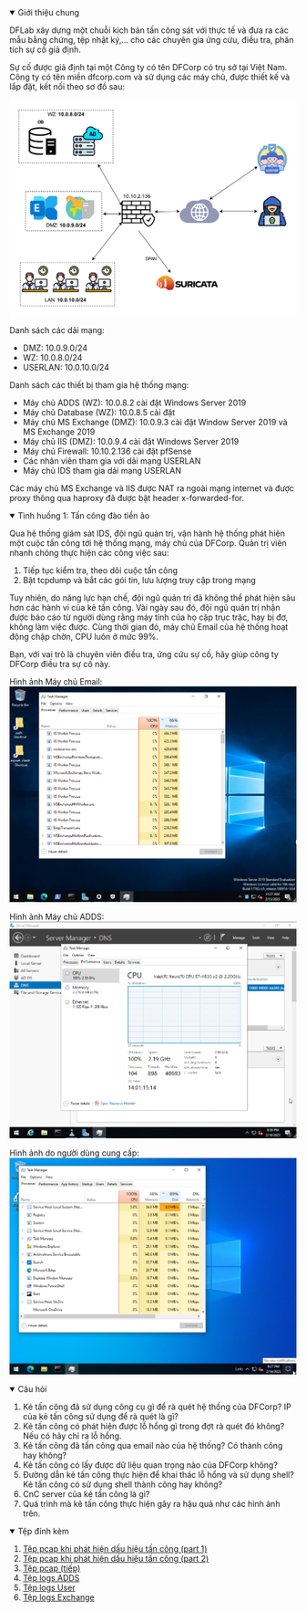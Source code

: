 <details open>
  <summary>Giới thiệu chung</summary>

DFLab xây dựng một chuỗi kịch bản tấn công sát với thực tế và đưa ra các mẫu bằng chứng, tệp nhật ký,... cho các chuyên gia ứng cứu, điều tra, phân tích sự cố giả định.

Sự cố được giả định tại một Công ty có tên DFCorp có trụ sở tại Việt Nam. Công ty có tên miền dfcorp.com và sử dụng các máy chủ, được thiết kế và lắp đặt, kết nối theo sơ đồ sau:

![DFCorp Network](images/dfcorp-net.png)

Danh sách các dải mạng:
  * DMZ: 10.0.9.0/24
  * WZ: 10.0.8.0/24
  * USERLAN: 10.0.10.0/24

Danh sách các thiết bị tham gia hệ thống mạng:
  * Máy chủ ADDS (WZ): 10.0.8.2 cài đặt Windows Server 2019
  * Máy chủ Database (WZ): 10.0.8.5 cài đặt 
  * Máy chủ MS Exchange (DMZ): 10.0.9.3 cài đặt Window Server 2019 và MS Exchange 2019
  * Máy chủ IIS (DMZ): 10.0.9.4 cài đặt Windows Server 2019
  * Máy chủ Firewall: 10.10.2.136 cài đặt pfSense
  * Các nhân viên tham gia với dải mạng USERLAN
  * Máy chủ IDS tham gia dải mạng USERLAN

Các máy chủ MS Exchange và IIS được NAT ra ngoài mạng internet và được proxy thông qua haproxy đã được bật header x-forwarded-for.
</details>

<details open>
  <summary>Tình huống 1: Tấn công đào tiền ảo</summary>

Qua hệ thống giám sát IDS, đội ngũ quản trị, vận hành hệ thống phát hiện một cuộc tấn công tới hệ thống mạng, máy chủ của DFCorp.
Quản trị viên nhanh chóng thực hiện các công việc sau:

1. Tiếp tục kiểm tra, theo dõi cuộc tấn công
2. Bật tcpdump và bắt các gói tin, lưu lượng truy cập trong mạng

Tuy nhiên, do năng lực hạn chế, đội ngũ quản trị đã không thể phát hiện sâu hơn các hành vi của kẻ tấn công.
Vài ngày sau đó, đội ngũ quản trị nhận được báo cáo từ người dùng rằng máy tính của họ cặp trục trặc, hay bị đơ, không làm việc được.
Cùng thời gian đó, máy chủ Email của hệ thống hoạt động chập chờn, CPU luôn ở mức 99%.

Bạn, với vai trò là chuyên viên điều tra, ứng cứu sự cố, hãy giúp công ty DFCorp điều tra sự cố này.

Hình ảnh Máy chủ Email:
![EXCH Screenshot](challenge1/exchange-screenshot.png)

Hình ảnh Máy chủ ADDS:
![DC Screenshot](challenge1/dc-screenshot.png)

Hình ảnh do người dùng cung cấp:
![User Screenshot](challenge1/user-screenshot.png)

<details open>
<summary>Câu hỏi</summary>

1. Kẻ tấn công đã sử dụng công cụ gì để rà quét hệ thống của DFCorp? IP của kẻ tấn công sử dụng để rà quét là gì?
2. Kẻ tấn công có phát hiện được lỗ hổng gì trong đợt rà quét đó không? Nếu có hãy chỉ ra lỗ hổng.
3. Kẻ tấn công đã tấn công qua email nào của hệ thống? Có thành công hay không?
4. Kẻ tấn công có lấy được dữ liệu quan trọng nào của DFCorp không?
5. Đường dẫn kẻ tấn công thực hiện để khai thác lỗ hổng và sử dụng shell? Kẻ tấn công có sử dụng shell thành công hay không?
6. CnC server của kẻ tấn công là gì?
7. Quá trình mà kẻ tấn công thực hiện gây ra hậu quả như các hình ảnh trên.
</details>

<details open>
<summary>Tệp đính kèm</summary>

1. [Tệp pcap khi phát hiện dấu hiệu tấn công (part 1)](https://github.com/VNCERT-CC/digital-forensics-lab-frontend/releases/download/challenge1/DFLab-challenge1-network1.zip.001)
2. [Tệp pcap khi phát hiện dấu hiệu tấn công (part 2)](https://github.com/VNCERT-CC/digital-forensics-lab-frontend/releases/download/challenge1/DFLab-challenge1-network1.zip.002)
3. [Tệp pcap (tiếp)](https://github.com/VNCERT-CC/digital-forensics-lab-frontend/releases/download/challenge1/DFLab-challenge1-network2.pcap.gz)
4. [Tệp logs ADDS](https://github.com/VNCERT-CC/digital-forensics-lab-frontend/releases/download/challenge1/DFLab-challenge1-Logs-ADDS.zip)
5. [Tệp logs User](https://github.com/VNCERT-CC/digital-forensics-lab-frontend/releases/download/challenge1/DFLab-challenge1-Logs-User.zip)
6. [Tệp logs Exchange](https://github.com/VNCERT-CC/digital-forensics-lab-frontend/releases/download/challenge1/DFLab-challenge1-Logs-EXCH01.zip)
</details>


</details>

